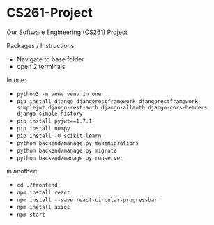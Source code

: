 # CS261-Project

Our Software Engineering (CS261) Project

Packages / Instructions:

- Navigate to base folder
- open 2 terminals

In one:
- `python3 -m venv venv in one`
- `pip install django djangorestframework djangorestframework-simplejwt django-rest-auth django-allauth django-cors-headers django-simple-history`
- `pip install pyjwt==1.7.1`
- `pip install numpy`
- `pip install -U scikit-learn`
- `python backend/manage.py makemigrations`
- `python backend/manage.py migrate`
- `python backend/manage.py runserver`

in another:
- `cd ./frontend`
- `npm install react`
- `npm install --save react-circular-progressbar`
- `npm install axios`
- `npm start`

